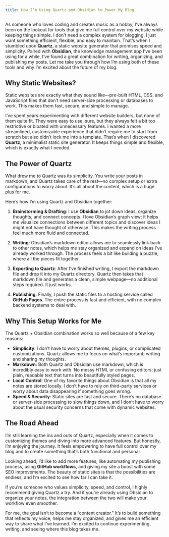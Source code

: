 ```yaml
---
title: How I’m Using Quartz and Obsidian to Power My Blog
---
```


As someone who loves coding and creates music as a hobby, I’ve always been on the lookout for tools that give me full control over my website while keeping things simple. I don't need a complex system for blogging. I just want something efficient, flexible, and easy to maintain. That’s when I stumbled upon **Quartz**, a static website generator that promises speed and simplicity. Paired with **Obsidian**, the knowledge management app I’ve been using for a while, I’ve found a great combination for writing, organizing, and publishing my posts. Let me take you through how I’m using both of these tools and why I’m excited about the future of my blog.

## Why Static Websites?

Static websites are exactly what they sound like—pre-built HTML, CSS, and JavaScript files that don’t need server-side processing or databases to work. This makes them fast, secure, and simple to manage.

I’ve spent years experimenting with different website builders, but none of them quite fit. They were easy to use, sure, but they always felt a bit too restrictive or bloated with unnecessary features. I wanted a more streamlined, customizable experience that didn’t require me to start from scratch but also didn’t lock me into a template. That’s when I discovered **Quartz**, a minimalist static site generator. It keeps things simple and flexible, which is exactly what I needed.

## The Power of Quartz

What drew me to Quartz was its simplicity. You write your posts in markdown, and Quartz takes care of the rest—no complex setup or extra configurations to worry about. It’s all about the content, which is a huge plus for me.

Here’s how I’m using Quartz and Obsidian together:

1. **Brainstorming & Drafting**: I use **Obsidian** to jot down ideas, organize thoughts, and connect concepts. I love Obsidian’s graph view; it helps me visualize connections between different topics and discover ideas I might not have thought of otherwise. This makes the writing process feel much more fluid and connected.

2. **Writing**: Obsidian’s markdown editor allows me to seamlessly link back to other notes, which helps me stay organized and expand on ideas I’ve already worked through. The process feels a bit like building a puzzle, where all the pieces fit together.

3. **Exporting to Quartz**: After I’ve finished writing, I export the markdown file and drop it into my Quartz directory. Quartz then takes that markdown file and generates a clean, simple webpage—no additional steps required. It just works.

4. **Publishing**: Finally, I push the static files to a hosting service called **GitHub Pages**. The entire process is fast and efficient, with no complex backend systems to deal with.

## Why This Setup Works for Me

The Quartz + Obsidian combination works so well because of a few key reasons:

- **Simplicity**: I don’t have to worry about themes, plugins, or complicated customizations. Quartz allows me to focus on what’s important; writing and sharing my thoughts.
- **Markdown**: Both Quartz and Obsidian use markdown, which is incredibly easy to work with. No messy HTML or confusing editors; just plain, readable text that turns into beautifully styled pages.
- **Local Control**: One of my favorite things about Obsidian is that all my notes are stored locally. I don’t have to rely on third-party services or worry about data disappearing if something goes wrong.
- **Speed & Security**: Static sites are fast and secure. There’s no database or server-side processing to slow things down, and I don’t have to worry about the usual security concerns that come with dynamic websites.

## The Road Ahead

I’m still learning the ins and outs of Quartz, especially when it comes to customizing themes and diving into more advanced features. But honestly, I’m enjoying the journey. It feels empowering to have full control over my blog and to create something that’s both functional and personal.

Looking ahead, I’d like to add more features, like automating my publishing process, using **GitHub workflows**, and giving my site a boost with some SEO improvements. The beauty of static sites is that the possibilities are endless, and I’m excited to see how far I can take it.

If you’re someone who values simplicity, speed, and control, I highly recommend giving Quartz a try. And if you’re already using Obsidian to organize your notes, the integration between the two will make your workflow even smoother.

For me, the goal isn’t to become a “content creator.” It’s to build something that reflects my voice, helps me stay organized, and gives me an efficient way to share what I’ve learned. I’m excited to continue experimenting, writing, and seeing where this blog takes me.
